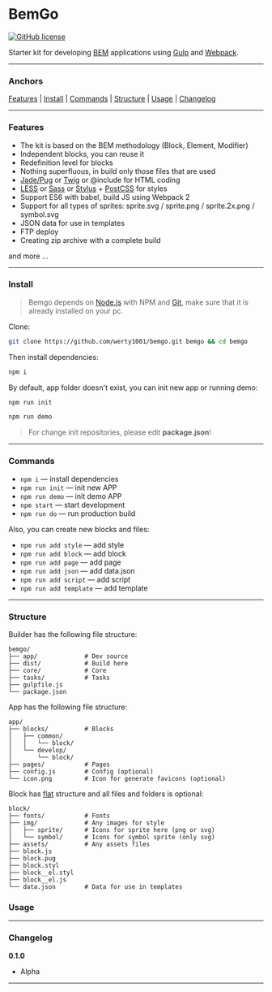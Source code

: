 
# BemGo
[![GitHub license](https://img.shields.io/badge/license-MIT-blue.svg?style=flat-square)](https://raw.githubusercontent.com/werty1001/bemgo/master/LICENSE)

Starter kit for developing [BEM](https://en.bem.info/) applications using [Gulp](http://gulpjs.com/) and [Webpack](https://webpack.js.org/).

---

### Anchors
[Features](#features) | [Install](#install) | [Commands](#commands) | [Structure](#structure) | [Usage](#usage) | [Changelog](#changelog)

---

### Features
* The kit is based on the BEM methodology (Block, Element, Modifier)
* Independent blocks, you can reuse it
* Redefinition level for blocks
* Nothing superfluous, in build only those files that are used
* [Jade/Pug](https://pugjs.org) or [Twig](http://twig.sensiolabs.org/) or @include for HTML coding
* [LESS](http://lesscss.org/) or [Sass](http://sass-lang.com/) or [Stylus](http://stylus-lang.com/) + [PostCSS](http://postcss.org/) for styles
* Support ES6 with babel, build JS using Webpack 2
* Support for all types of sprites: sprite.svg / sprite.png / sprite.2x.png / symbol.svg
* JSON data for use in templates
* FTP deploy
* Creating zip archive with a complete build

and more ...

---

### Install
> Bemgo depends on [Node.js](https://nodejs.org/) with NPM and [Git](https://git-scm.com/), make sure that it is already installed on your pc.

Clone:
```bash
git clone https://github.com/werty1001/bemgo.git bemgo && cd bemgo
```
Then install dependencies:
```bash
npm i
```
By default, app folder doesn't exist, you can init new app or running demo:
```bash
npm run init
```
```bash
npm run demo
```
> For change init repositories, please edit **package.json**!

---

### Commands
* `npm i` — install dependencies
* `npm run init` — init new APP
* `npm run demo` — init demo APP
* `npm start` — start development
* `npm run do` — run production build

Also, you can create new blocks and files:
* `npm run add style` — add style
* `npm run add block` — add block
* `npm run add page` — add page
* `npm run add json` — add data.json
* `npm run add script` — add script
* `npm run add template` — add template

---

### Structure

Builder has the following file structure:
```
bemgo/
├── app/             # Dev source
├── dist/            # Build here
├── core/            # Core
├── tasks/           # Tasks
├── gulpfile.js
└── package.json
```

App has the following file structure:
```
app/
├── blocks/          # Blocks
│   ├── common/ 
│   │   └── block/ 
│   └── develop/ 
│       └── block/ 
├── pages/           # Pages
├── config.js        # Config (optional)
└── icon.png         # Icon for generate favicons (optional)
```

Block has [flat](https://en.bem.info/methodology/filestructure/#flat) structure and all files and folders is optional:
```
block/
├── fonts/           # Fonts
├── img/             # Any images for style
│   ├── sprite/      # Icons for sprite here (png or svg)
│   └── symbol/      # Icons for symbol sprite (only svg)
├── assets/          # Any assets files
├── block.js
├── block.pug
├── block.styl
├── block__el.styl
├── block__el.js
└── data.json        # Data for use in templates
```
### Usage
---
### Changelog
**0.1.0**
* Alpha
---
